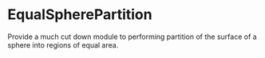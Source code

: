 # EqualSpherePartition
Provide a much cut down module to performing partition of the  surface of a sphere into regions of equal area.

